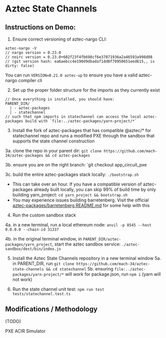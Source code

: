 # Aztec State Channels

## Instructions on Demo:

1. Ensure correct versioning of aztec-nargo CLI:
```console
aztec-nargo -V
// nargo version = 0.23.0
// noirc version = 0.23.0+602f23f4fb698cf6e37071936a2a46593a998d08
// (git version hash: ea6aebcc4e190d9dbadaf1dd0f70950651eed615,, is dirty: false)
```
You can run `VERSION=0.21.0 aztec-up` to ensure you have a valid aztec-nargo compiler cli

2. Set up the proper folder structure for the imports as they currently exist
```
// Once everything is installed, you should have:
PARENT_DIR/
  | - aztec-packages
  | - statechannel
// such that npm imports in statechannel can access the local aztec-packages build with `file:../aztec-packages/yarn-project/*`
```

3. Install the fork of aztec-packages that has compatible @aztec/* for statechannel repo and runs a modified PXE through the sandbox that supports the state channel construction

3a. clone the repo in your parent dir: `git clone https://github.com/mach-34/aztec-packages && cd aztec-packages`

3b. ensure you are on the right branch: `git checkout app_circuit_pxe

3c. build the entire aztec-packages stack locally: `./bootstrap.sh`
- This can take over an hour. If you have a compatible version of aztec-packages already built locally, you can skip 99% of build time by only building yarn_project: `cd yarn_project && bootstrap.sh`
- You may experience issues building barretenberg. Visit the official [aztec-packages/barretenberg README.md](https://github.com/AztecProtocol/aztec-packages/tree/master/barretenberg#dependencies) for some help with this 

4. Run the custom sandbox stack

4a. in a new terminal, run a local ethereum node: `anvil -p 8545 --host 0.0.0.0 --chain-id 31337`

4b. in the original terminal window, in `PARENT_DIR/aztec-packages/yarn_project`, start the aztec sandbox service: `./aztec-sandbox/dest/bin/index.js`

5. Install the Aztec State Channels repository in a new terminal window
5a. in PARENT_DIR, run `git clone https://github.com/mach-34/aztec-state-channels && cd statechannel`
5b. ensuring `file:../aztec-packages/yarn-project/*` will work for package.json, run `npm i` (yarn will not work)

6. Run the state channel unit test: `npm run test tests/statechannel.test.ts`

## Modifications / Methodology
(TODO)

PXE
ACIR Simulator